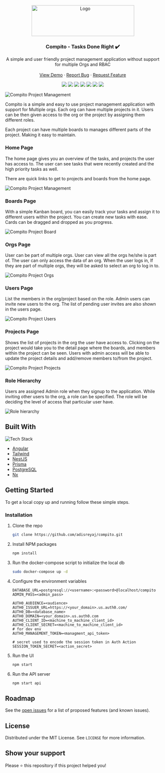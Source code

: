 <!-- PROJECT LOGO -->
<br />
<p align="center">
  <a href="https://github.com/adi.sreyaj/compito">
    <img src="assets/compito-full-logo.png" alt="Logo" width="333" height="100">
  </a>

  <h3 align="center">Compito - Tasks Done Right ✔️</h3>

  <p align="center">
    A simple and user friendly project management application without support for multiple Orgs and RBAC
    <br />
    <br />
    <a href="https://compito.adi.so">View Demo</a>
    ·
    <a href="https://github.com/adisreyaj/compito/issues">Report Bug</a>
    ·
    <a href="https://github.com/adisreyaj/compito/issues">Request Feature</a>
  </p>

  <p align="center">
   <img src="https://img.shields.io/badge/typescript-%23007ACC.svg?style=for-the-badge&logo=typescript&logoColor=white">
   <img src="https://img.shields.io/badge/angular-%23DD0031.svg?style=for-the-badge&logo=angular&logoColor=white">
   <img src="https://img.shields.io/badge/tailwindcss-%2338B2AC.svg?style=for-the-badge&logo=tailwind-css&logoColor=white">
   <img src="https://img.shields.io/badge/auth0-%23eb5424.svg?style=for-the-badge&logo=auth0&logoColor=white">
   <img src="https://img.shields.io/badge/nestjs-%23E0234E.svg?style=for-the-badge&logo=nestjs&logoColor=white">
   <img src="https://img.shields.io/badge/prisma-%231a202c.svg?style=for-the-badge&logo=prisma&logoColor=white">
   <img src="https://img.shields.io/badge/postgres-%23316192.svg?style=for-the-badge&logo=postgresql&logoColor=white">
  </p>
</p>

![Compito Project Management](/assets/compito.jpg 'Compito Project Management')

Compito is a simple and easy to use project management application with support for Multiple orgs. Each org can have multiple projects in it. Users can be then given access to the org or the project by assigning them different roles.

Each project can have multiple boards to manages different parts of the project. Making it easy to maintain.

### Home Page

The home page gives you an overview of the tasks, and projects the user has access to. The user can see tasks that were recently created and the high priority tasks as well.

There are quick links to get to projects and boards from the home page.

![Compito Project Management](/assets/compito.gif 'Compito Home Page')

### Boards Page

With a simple Kanban board, you can easily track your tasks and assign it to different users within the project.
You can create new tasks with ease. Cards can be dragged and dropped as you progress.

![Compito Project Board](/assets/board.jpg 'Compito Board')

### Orgs Page

User can be part of multiple orgs. User can view all the orgs he/she is part of. The user can only access the data of an org. When the user logs in, If they are part of multiple orgs, they will be asked to select an org to log in to.

![Compito Project Orgs](/assets/orgs.jpg 'Compito Ors page')

### Users Page

List the members in the org/project based on the role. Admin users can invite new users to the org. The list of pending user invites are also shown in the users page.

![Compito Project Users](/assets/users.jpg 'Compito Users Page')

### Projects Page

Shows the list of projects in the org the user have access to. Clicking on the project would take you to the detail page where the boards, and members within the project can be seen.
Users with admin access will be able to update the project details and add/remove members to/from the project.

![Compito Project Projects](/assets/projects.jpg 'Compito Projects Page')

### Role Hierarchy

Users are assigned Admin role when they signup to the application.
While inviting other users to the org, a role can be specified. The role will be deciding the level of access that particular user have.

![Role hierarchy](/assets/compito-roles.jpg 'Role hierarchy')

## Built With

![Tech Stack](/assets/stack.png 'Technologies used')

- [Angular](https://angular.io/)
- [Tailwind](https://tailwindcss.com/)
- [NestJS](https://nestjs.com/)
- [Prisma](https://www.prisma.io/)
- [PostgreSQL](https://www.postgresql.org/)
- [Nx](https://nx.dev/)

<!-- GETTING STARTED -->

## Getting Started

To get a local copy up and running follow these simple steps.

### Installation

1. Clone the repo
   ```sh
   git clone https://github.com/adisreyaj/compito.git
   ```
1. Install NPM packages
   ```sh
   npm install
   ```
1. Run the docker-compose script to initialize the local db
   ```sh
   sudo docker-compose up -d
   ```
1. Configure the environment variables

   ```
   DATABASE_URL=postgresql://<username>:<password>@localhost/compito
   ADMIN_PASS=<admin_pass>

   AUTH0_AUDIENCE=<audience>
   AUTH0_ISSUER_URL=https://<your_domain>.us.auth0.com/
   AUTH0_DB=<database_name>
   AUTH0_DOMAIN=<your_domain>.us.auth0.com
   AUTH0_CLIENT_ID=<machine_to_machine_client_id>
   AUTH0_CLIENT_SECRET=<machine_to_machine_client_id>
   # for dev env
   AUTH0_MANAGEMENT_TOKEN=<managment_api_token>

   # secret used to encode the session token in Auth Action
   SESSION_TOKEN_SECRET=<action_secret>
   ```

1. Run the UI
   ```sh
   npm start
   ```
1. Run the API server
   ```sh
   npm start api
   ```

## Roadmap

See the [open issues](https://github.com/adisreyaj/compito/issues) for a list of proposed features (and known issues).

## License

Distributed under the MIT License. See `LICENSE` for more information.

## Show your support

Please ⭐️ this repository if this project helped you!
